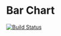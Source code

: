 # Bar Chart

[![Build Status](https://travis-ci.org/ayush987goyal/bar-chart.svg?branch=master)](https://travis-ci.org/ayush987goyal/bar-chart)
